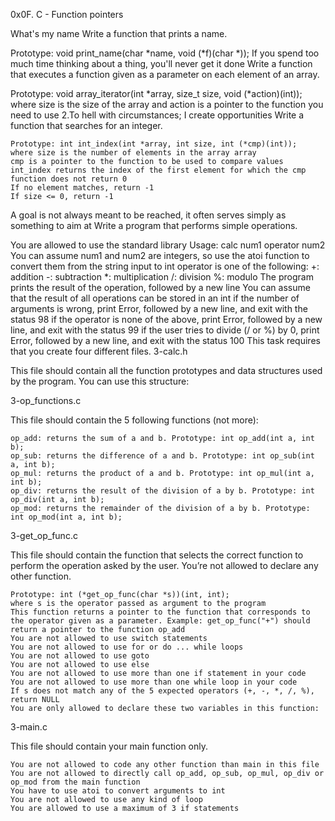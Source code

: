 0x0F. C - Function pointers

What's my name Write a function that prints a name.

 Prototype: void print_name(char *name, void (*f)(char *));
If you spend too much time thinking about a thing, you'll never get it done Write a function that executes a function given as a parameter on each element of an array.

 Prototype: void array_iterator(int *array, size_t size, void (*action)(int));
 where size is the size of the array
 and action is a pointer to the function you need to use
2.To hell with circumstances; I create opportunities Write a function that searches for an integer.

    Prototype: int int_index(int *array, int size, int (*cmp)(int));
    where size is the number of elements in the array array
    cmp is a pointer to the function to be used to compare values
    int_index returns the index of the first element for which the cmp function does not return 0
    If no element matches, return -1
    If size <= 0, return -1
A goal is not always meant to be reached, it often serves simply as something to aim at Write a program that performs simple operations.

 You are allowed to use the standard library
 Usage: calc num1 operator num2
 You can assume num1 and num2 are integers, so use the atoi function to convert them from the string input to int
 operator is one of the following:
 +: addition
 -: subtraction
 *: multiplication
 /: division
 %: modulo
 The program prints the result of the operation, followed by a new line
 You can assume that the result of all operations can be stored in an int
 if the number of arguments is wrong, print Error, followed by a new line, and exit with the status 98
 if the operator is none of the above, print Error, followed by a new line, and exit with the status 99
 if the user tries to divide (/ or %) by 0, print Error, followed by a new line, and exit with the status 100
 This task requires that you create four different files.
3-calc.h

This file should contain all the function prototypes and data structures used by the program. You can use this structure:

3-op_functions.c

This file should contain the 5 following functions (not more):

    op_add: returns the sum of a and b. Prototype: int op_add(int a, int b);
    op_sub: returns the difference of a and b. Prototype: int op_sub(int a, int b);
    op_mul: returns the product of a and b. Prototype: int op_mul(int a, int b);
    op_div: returns the result of the division of a by b. Prototype: int op_div(int a, int b);
    op_mod: returns the remainder of the division of a by b. Prototype: int op_mod(int a, int b);
3-get_op_func.c

This file should contain the function that selects the correct function to perform the operation asked by the user. You’re not allowed to declare any other function.

    Prototype: int (*get_op_func(char *s))(int, int);
    where s is the operator passed as argument to the program
    This function returns a pointer to the function that corresponds to the operator given as a parameter. Example: get_op_func("+") should return a pointer to the function op_add
    You are not allowed to use switch statements
    You are not allowed to use for or do ... while loops
    You are not allowed to use goto
    You are not allowed to use else
    You are not allowed to use more than one if statement in your code
    You are not allowed to use more than one while loop in your code
    If s does not match any of the 5 expected operators (+, -, *, /, %), return NULL
    You are only allowed to declare these two variables in this function:
3-main.c

This file should contain your main function only.

    You are not allowed to code any other function than main in this file
    You are not allowed to directly call op_add, op_sub, op_mul, op_div or op_mod from the main function
    You have to use atoi to convert arguments to int
    You are not allowed to use any kind of loop
    You are allowed to use a maximum of 3 if statements
